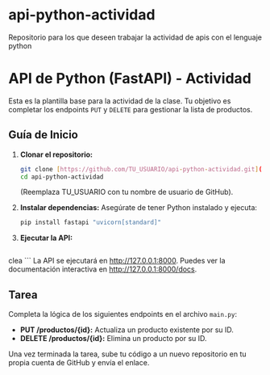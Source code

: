 # api-python-actividad
Repositorio para los que deseen trabajar la actividad de apis con el lenguaje python

# API de Python (FastAPI) - Actividad

Esta es la plantilla base para la actividad de la clase. Tu objetivo es completar los endpoints `PUT` y `DELETE` para gestionar la lista de productos.

## Guía de Inicio

1.  **Clonar el repositorio:**
    ```bash
    git clone [https://github.com/TU_USUARIO/api-python-actividad.git](https://github.com/TU_USUARIO/api-python-actividad.git)
    cd api-python-actividad
    ```
    (Reemplaza TU_USUARIO con tu nombre de usuario de GitHub).

2.  **Instalar dependencias:**
    Asegúrate de tener Python instalado y ejecuta:
    ```bash
    pip install fastapi "uvicorn[standard]"
    ```

3.  **Ejecutar la API:**
    ```bash
   clea
    ```
    La API se ejecutará en http://127.0.0.1:8000. Puedes ver la documentación interactiva en http://127.0.0.1:8000/docs.

## Tarea

Completa la lógica de los siguientes endpoints en el archivo `main.py`:

* **PUT /productos/{id}:** Actualiza un producto existente por su ID.
* **DELETE /productos/{id}:** Elimina un producto por su ID.

Una vez terminada la tarea, sube tu código a un nuevo repositorio en tu propia cuenta de GitHub y envía el enlace.
